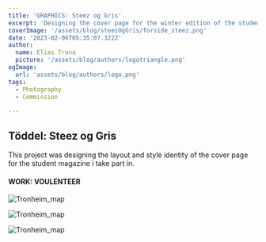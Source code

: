 ```yaml
---
title: 'GRAPHICS: Steez og Gris'
excerpt: 'Designing the cover page for the winter edition of the student magazine'
coverImage: '/assets/blog/steezOgGris/forside_steez.png'
date: '2023-02-06T05:35:07.322Z'
author:
  name: Elias Trana
  picture: '/assets/blog/authors/logotriangle.png'
ogImage:
  url: 'assets/blog/authors/logo.png'
tags:
  - Photography
  - Commission

---
```




## Töddel: Steez og Gris

This project was designing the layout and style identity of the cover page for the student magazine i take part in.  

#### **WORK:** VOULENTEER


![Tronheim_map](/assets/blog/steezOgGris/IMG_0211.jpeg)

![Tronheim_map](/assets/blog/steezOgGris/IMG_0197.jpg)

![Tronheim_map](/assets/blog/steezOgGris/IMG_0199.jpeg)








